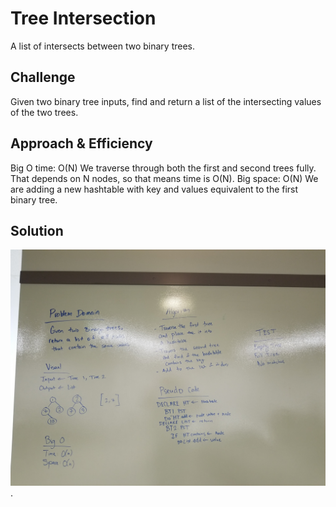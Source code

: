 # Tree Intersection
A list of intersects between two binary trees.
## Challenge
Given two binary tree inputs, find and return a list of the intersecting values of the two trees.

## Approach & Efficiency

Big O time: O(N)
We traverse through both the first and second trees fully. That depends on N nodes, so that means time is O(N).
Big space: O(N)
We are adding a new hashtable with key and values equivalent to the first binary tree.

## Solution
![Tree Intersection](../../assets/treeintersection.jpg).